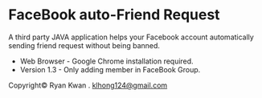 # FaceBook auto-Friend Request
A third party JAVA application helps your Facebook account automatically sending friend request without being banned.
* Web Browser - Google Chrome installation required.
* Version 1.3 - Only adding member in FaceBook Group.

Copyright© Ryan Kwan . klhong124@gmail.com
